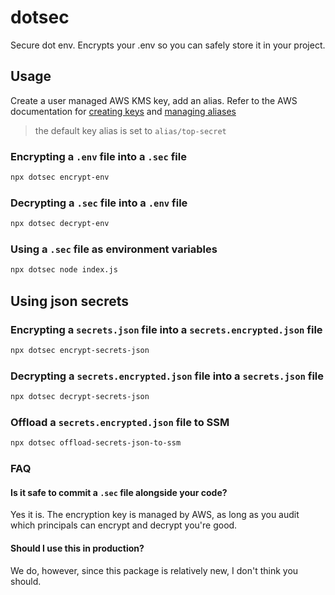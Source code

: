 # dotsec

Secure dot env. Encrypts your .env so you can safely store it in your project.

## Usage


Create a user managed AWS KMS key, add an alias. Refer to the AWS documentation for [creating keys](https://docs.aws.amazon.com/kms/latest/developerguide/create-keys.html) and [managing aliases](https://docs.aws.amazon.com/kms/latest/developerguide/alias-manage.html#alias-create)

> the default key alias is set to `alias/top-secret`



### Encrypting a `.env` file into a `.sec` file

```sh
npx dotsec encrypt-env
```

### Decrypting a `.sec` file into a `.env` file

```sh
npx dotsec decrypt-env
```

### Using a `.sec` file as environment variables

```sh
npx dotsec node index.js
```

## Using json secrets

### Encrypting a `secrets.json` file into a `secrets.encrypted.json` file


```sh
npx dotsec encrypt-secrets-json
```

### Decrypting a `secrets.encrypted.json` file into a `secrets.json` file

```sh
npx dotsec decrypt-secrets-json
```

### Offload a `secrets.encrypted.json` file to SSM

```sh
npx dotsec offload-secrets-json-to-ssm
```


### FAQ

#### Is it safe to commit a `.sec` file alongside your code?

Yes it is. The encryption key is managed by AWS, as long as you audit which principals can encrypt and decrypt you're good.

#### Should I use this in production?

We do, however, since this package is relatively new, I don't think you should.

